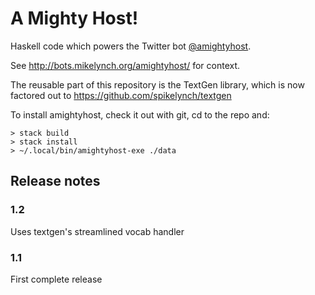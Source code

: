 A Mighty Host!
==============

Haskell code which powers the Twitter bot [@amightyhost](https://twitter.com/amightyhost).

See http://bots.mikelynch.org/amightyhost/ for context.

The reusable part of this repository is the TextGen library, which is
now factored out to https://github.com/spikelynch/textgen

To install amightyhost, check it out with git, cd to the repo and:

    > stack build
    > stack install
    > ~/.local/bin/amightyhost-exe ./data


## Release notes

### 1.2

Uses textgen's streamlined vocab handler

### 1.1

First complete release

